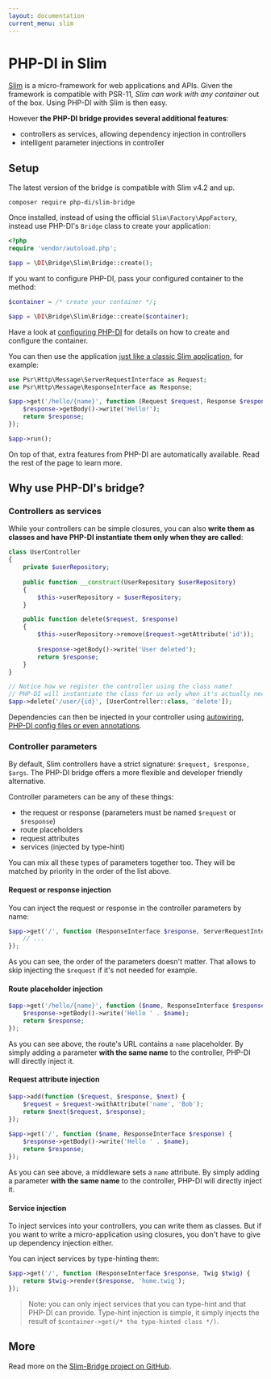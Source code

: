 ```yaml
---
layout: documentation
current_menu: slim
---
```


# PHP-DI in Slim

[Slim](http://www.slimframework.com/) is a micro-framework for web applications and APIs. Given the framework is compatible with PSR-11, *Slim can work with any container* out of the box. Using PHP-DI with Slim is then easy.

However **the PHP-DI bridge provides several additional features**:

- controllers as services, allowing dependency injection in controllers
- intelligent parameter injections in controller

## Setup

The latest version of the bridge is compatible with Slim v4.2 and up.

```
composer require php-di/slim-bridge
```

Once installed, instead of using the official `Slim\Factory\AppFactory`, instead use PHP-DI's `Bridge` class to create your application:

```php
<?php
require 'vendor/autoload.php';

$app = \DI\Bridge\Slim\Bridge::create();
```

If you want to configure PHP-DI, pass your configured container to the method:

```php
$container = /* create your container */;

$app = \DI\Bridge\Slim\Bridge::create($container);
```

Have a look at [configuring PHP-DI](../container-configuration.md) for details on how to create and configure the container.

You can then use the application [just like a classic Slim application](http://www.slimframework.com/), for example:

```php
use Psr\Http\Message\ServerRequestInterface as Request;
use Psr\Http\Message\ResponseInterface as Response;

$app->get('/hello/{name}', function (Request $request, Response $response) {
    $response->getBody()->write('Hello!');
    return $response;
});

$app->run();
```

On top of that, extra features from PHP-DI are automatically available. Read the rest of the page to learn more.

## Why use PHP-DI's bridge?

### Controllers as services

While your controllers can be simple closures, you can also **write them as classes and have PHP-DI instantiate them only when they are called**:

```php
class UserController
{
    private $userRepository;
    
    public function __construct(UserRepository $userRepository)
    {
        $this->userRepository = $userRepository;
    }

    public function delete($request, $response)
    {
        $this->userRepository->remove($request->getAttribute('id'));
        
        $response->getBody()->write('User deleted');
        return $response;
    }
}

// Notice how we register the controller using the class name?
// PHP-DI will instantiate the class for us only when it's actually necessary
$app->delete('/user/{id}', [UserController::class, 'delete']);
```

Dependencies can then be injected in your controller using [autowiring, PHP-DI config files or even annotations](../definition.md).

### Controller parameters

By default, Slim controllers have a strict signature: `$request, $response, $args`. The PHP-DI bridge offers a more flexible and developer friendly alternative.

Controller parameters can be any of these things:

- the request or response (parameters must be named `$request` or `$response`)
- route placeholders
- request attributes
- services (injected by type-hint)

You can mix all these types of parameters together too. They will be matched by priority in the order of the list above.

#### Request or response injection

You can inject the request or response in the controller parameters by name:

```php
$app->get('/', function (ResponseInterface $response, ServerRequestInterface $request) {
    // ...
});
```

As you can see, the order of the parameters doesn't matter. That allows to skip injecting the `$request` if it's not needed for example.

#### Route placeholder injection

```php
$app->get('/hello/{name}', function ($name, ResponseInterface $response) {
    $response->getBody()->write('Hello ' . $name);
    return $response;
});
```

As you can see above, the route's URL contains a `name` placeholder. By simply adding a parameter **with the same name** to the controller, PHP-DI will directly inject it.

#### Request attribute injection
 
```php
$app->add(function ($request, $response, $next) {
    $request = $request->withAttribute('name', 'Bob');
    return $next($request, $response);
});
 
$app->get('/', function ($name, ResponseInterface $response) {
    $response->getBody()->write('Hello ' . $name);
    return $response;
});
```
 
As you can see above, a middleware sets a `name` attribute. By simply adding a parameter **with the same name** to the controller, PHP-DI will directly inject it.

#### Service injection

To inject services into your controllers, you can write them as classes. But if you want to write a micro-application using closures, you don't have to give up dependency injection either.

You can inject services by type-hinting them:

```php
$app->get('/', function (ResponseInterface $response, Twig $twig) {
    return $twig->render($response, 'home.twig');
});
```

> Note: you can only inject services that you can type-hint and that PHP-DI can provide. Type-hint injection is simple, it simply injects the result of `$container->get(/* the type-hinted class */)`.

## More

Read more on the [Slim-Bridge project on GitHub](https://github.com/PHP-DI/Slim-Bridge).
